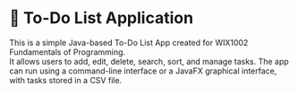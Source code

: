 # 📝 To-Do List Application

This is a simple Java-based To-Do List App created for WIX1002 Fundamentals of Programming.  
It allows users to add, edit, delete, search, sort, and manage tasks. The app can run using a command-line interface or a JavaFX graphical interface, with tasks stored in a CSV file.  
